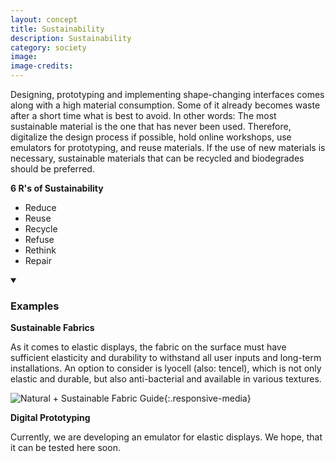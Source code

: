 ```yaml
---
layout: concept
title: Sustainability
description: Sustainability
category: society
image: 
image-credits:
---
```

Designing, prototyping and implementing shape-changing interfaces comes along with a high material consumption. Some of it already becomes waste after a short time what is best to avoid. In other words: The most sustainable material is the one that has never been used. Therefore, digitalize the design process if possible, hold online workshops, use emulators for prototyping, and reuse materials. If the use of new materials is necessary, sustainable materials that can be recycled and biodegrades should be preferred.

**6 R's of Sustainability**

- Reduce
- Reuse
- Recycle
- Refuse
- Rethink
- Repair

<details markdown="1" open>
<summary><h3>Examples</h3></summary> 

**Sustainable Fabrics**

As it comes to elastic displays, the fabric on the surface must have sufficient elasticity and durability to withstand all user inputs and long-term installations. An option to consider is lyocell (also: tencel), which is not only elastic and durable, but also anti-bacterial and available in various textures.

![Natural + Sustainable Fabric Guide](https://i.pinimg.com/originals/e2/e3/c0/e2e3c05376ea204f263dc378da255f77.jpg){:.responsive-media}

**Digital Prototyping**

Currently, we are developing an emulator for elastic displays. We hope, that it can be tested here soon.

</details>
